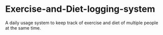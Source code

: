 # Exercise-and-Diet-logging-system
A daily usage system to keep track of exercise and diet of multiple people at the same time.
